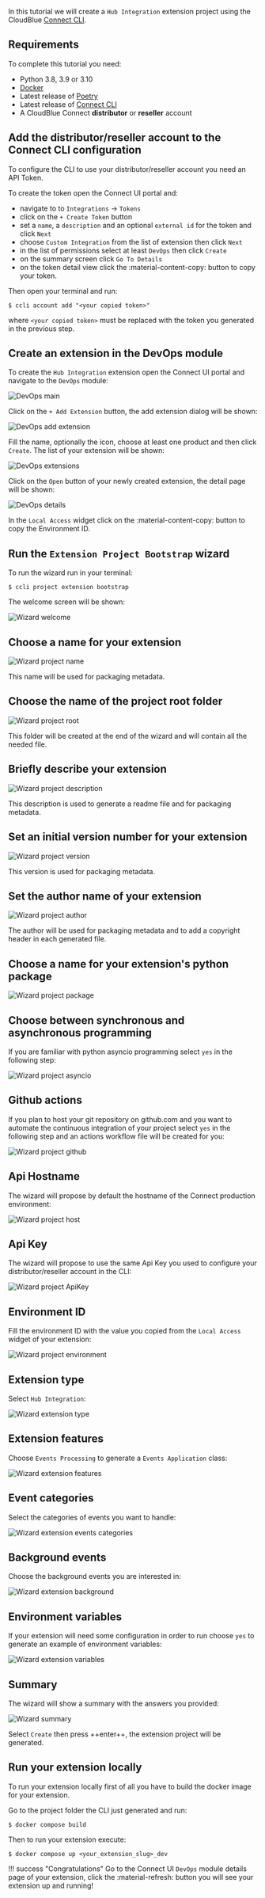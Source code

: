 In this tutorial we will create a `Hub Integration` extension project using
the CloudBlue [Connect CLI](https://github.com/cloudblue/connect-cli).


## Requirements

To complete this tutorial you need:

* Python 3.8, 3.9 or 3.10
* [Docker](https://www.docker.com/)
* Latest release of [Poetry](https://python-poetry.org/)
* Latest release of [Connect CLI](https://github.com/cloudblue/connect-cli)
* A CloudBlue Connect **distributor** or **reseller** account


## Add the distributor/reseller account to the Connect CLI configuration

To configure the CLI to use your distributor/reseller account you need an API Token.

To create the token open the Connect UI portal and:

* navigate to to `Integrations` -> `Tokens`
* click on the `+ Create Token` button
* set a `name`, a `description` and an optional `external id` for the token and click `Next`
* choose `Custom Integration` from the list of extension then click `Next`
* in the list of permissions select at least `DevOps` then click `Create`
* on the summary screen click `Go To Details`
* on the token detail view click the :material-content-copy: button to copy your token.

Then open your terminal and run:

```
$ ccli account add "<your copied token>"
```

where `<your copied token>` must be replaced with the token you generated in the previous step.


## Create an extension in the DevOps module

To create the `Hub Integration` extension open the Connect UI portal and navigate to the `DevOps` module:

![DevOps main](../../images/tutorials/quickstart/hi/devops_main.png)

Click on the `+ Add Extension` button, the add extension dialog will be shown:

![DevOps add extension](../../images/tutorials/quickstart/hi/devops_new_hi.png)

Fill the name, optionally the icon, choose at least one product and then click `Create`. The list of your extension will be shown:

![DevOps extensions](../../images/tutorials/quickstart/hi/devops_hi_list.png)

Click on the `Open` button of your newly created extension, the detail page will be shown:

![DevOps details](../../images/tutorials/quickstart/hi/devops_hi_details.png)

In the `Local Access` widget click on the :material-content-copy: button to copy the Environment ID.


## Run the `Extension Project Bootstrap` wizard

To run the wizard run in your terminal:

```
$ ccli project extension bootstrap
```

The welcome screen will be shown:

![Wizard welcome](../../images/cli/bootstrap_project.png)


## Choose a name for your extension

![Wizard project name](../../images/cli/extension_name.png)

This name will be used for packaging metadata.


## Choose the name of the project root folder

![Wizard project root](../../images/cli/extension_folder.png)

This folder will be created at the end of the wizard and will contain
all the needed file.


## Briefly describe your extension

![Wizard project description](../../images/cli/extension_description.png)

This description is used to generate a readme file and for packaging metadata.


## Set an initial version number for your extension

![Wizard project version](../../images/cli/extension_version.png)

This version is used for packaging metadata.


## Set the author name of your extension

![Wizard project author](../../images/cli/extension_author.png)

The author will be used for packaging metadata and to add a copyright header in each generated file.


## Choose a name for your extension's python package

![Wizard project package](../../images/cli/extension_package.png)


## Choose between synchronous and asynchronous programming

If you are familiar with python asyncio programming select `yes` in the following step:

![Wizard project asyncio](../../images/cli/extension_asyncio.png)

## Github actions

If you plan to host your git repository on github.com and you want to automate the
continuous integration of your project select `yes` in the following step and an actions workflow file
will be created for you:

![Wizard project github](../../images/cli/extension_github.png)


## Api Hostname

The wizard will propose by default the hostname of the Connect production environment:

![Wizard project host](../../images/cli/extension_api_hostname.png)


## Api Key

The wizard will propose to use the same Api Key you used to configure your distributor/reseller account in the CLI:

![Wizard project ApiKey](../../images/cli/extension_api_key.png)

## Environment ID

Fill the environment ID with the value you copied from the `Local Access` widget of your extension:

![Wizard project environment](../../images/cli/extension_environment_id.png)


## Extension type

Select `Hub Integration`:

![Wizard extension type](../../images/cli/extension_type_distributor.png)

## Extension features

Choose `Events Processing` to generate a `Events Application` class:

![Wizard extension features](../../images/cli/extension_features_ff.png)


## Event categories

Select the categories of events you want to handle:

![Wizard extension events categories](../../images/cli/extension_event_categories_distributor.png)


## Background events

Choose the background events you are interested in:

![Wizard extension background](../../images/cli/extension_background_events.png)


## Environment variables

If your extension will need some configuration in order to run choose `yes` to
generate an example of environment variables:


![Wizard extension variables](../../images/cli/extension_variables_example.png)


## Summary

The wizard will show a summary with the answers you provided:

![Wizard summary](../../images/cli/extension_summary_distributor.png)

Select `Create` then press ++enter++, the extension project will be generated.


## Run your extension locally

To run your extension locally first of all you have to build the docker image for your extension.

Go to the project folder the CLI just generated and run:

```
$ docker compose build
```

Then to run your extension execute:

```
$ docker compose up <your_extension_slug>_dev
```

!!! success "Congratulations"
    Go to the Connect UI `DevOps` module details page of your extension,
    click the :material-refresh: button you will see your extension up and running!

